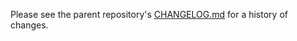 Please see the parent repository's [CHANGELOG.md](https://github.com/unity-sds/unity-sps/blob/main/CHANGELOG.md) for a history of changes.